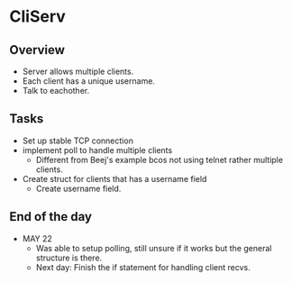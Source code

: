 # CliServ 

## Overview 
+ Server allows multiple clients. 
+ Each client has a unique username.
+ Talk to eachother. 

## Tasks 
+ Set up stable TCP connection 
+ implement poll to handle multiple clients
    + Different from Beej's example bcos not using telnet rather multiple clients. 
+ Create struct for clients that has a username field
    + Create username field.

## End of the day 

- MAY 22 
    + Was able to setup polling, still unsure if it works but the general structure is there. 
    + Next day: Finish the if statement for handling client recvs. 

